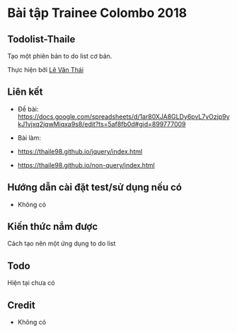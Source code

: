 # Bài tập Trainee Colombo 2018

## Todolist-Thaile

Tạo một phiên bản to do list cơ bản.

Thực hiện bởi [Lê Văn Thái](https://github.com/Thaile98)

## Liên kết

- Đề bài: https://docs.google.com/spreadsheets/d/1ar80XJA8GLDy6pvL7yOzjp9ykJ1vjxq2jqwMiqxa9s8/edit?ts=5af8fb0d#gid=899777009

- Bài làm: 
 - https://thaile98.github.io/jquery/index.html
 - https://thaile98.github.io/non-query/index.html

## Hướng dẫn cài đặt test/sử dụng nếu có

- Không có

## Kiến thức nắm được

Cách tạo nên một ứng dụng to do list

## Todo

Hiện tại chưa có

## Credit

- Không có
